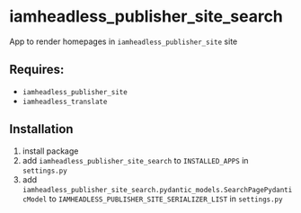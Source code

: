 # iamheadless_publisher_site_search

App to render homepages in `iamheadless_publisher_site` site

## Requires:
- `iamheadless_publisher_site`
- `iamheadless_translate`

## Installation

1. install package
2. add `iamheadless_publisher_site_search` to `INSTALLED_APPS` in `settings.py`
3. add `iamheadless_publisher_site_search.pydantic_models.SearchPagePydanticModel` to `IAMHEADLESS_PUBLISHER_SITE_SERIALIZER_LIST` in `settings.py`
